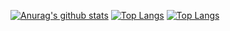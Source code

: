 [![Anurag's github stats](https://github-readme-stats.vercel.app/api?username=ElLuchoMan&show_icons=true&theme=radical)](https://github.com/anuraghazra/github-readme-stats)
[![Top Langs](https://github-readme-stats.vercel.app/api/top-langs/?username=ElLuchoman)](https://github.com/anuraghazra/github-readme-stats)
[![Top Langs](https://github-readme-stats.vercel.app/api/top-langs/?username=ElLuchoMan&layout=compact)](https://github.com/anuraghazra/github-readme-stats)
